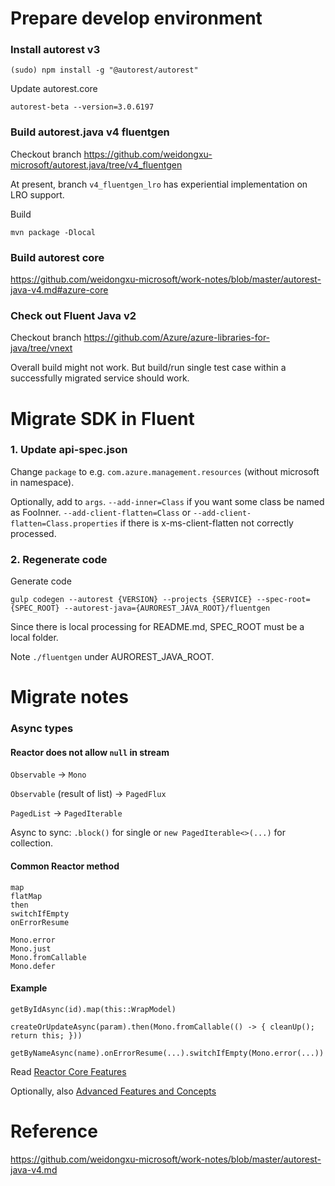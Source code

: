 # Prepare develop environment

### Install autorest v3

`(sudo) npm install -g "@autorest/autorest"`

Update autorest.core

`autorest-beta --version=3.0.6197`

### Build autorest.java v4 fluentgen

Checkout branch https://github.com/weidongxu-microsoft/autorest.java/tree/v4_fluentgen

At present, branch `v4_fluentgen_lro` has experiential implementation on LRO support.

Build

`mvn package -Dlocal`

### Build autorest core

https://github.com/weidongxu-microsoft/work-notes/blob/master/autorest-java-v4.md#azure-core

### Check out Fluent Java v2

Checkout branch https://github.com/Azure/azure-libraries-for-java/tree/vnext

Overall build might not work. But build/run single test case within a successfully migrated service should work.

# Migrate SDK in Fluent

### 1. Update api-spec.json

Change `package` to e.g. `com.azure.management.resources` (without microsoft in namespace).

Optionally, add to `args`.
`--add-inner=Class` if you want some class be named as FooInner.
`--add-client-flatten=Class` or `--add-client-flatten=Class.properties` if there is x-ms-client-flatten not correctly processed.

### 2. Regenerate code

Generate code

`gulp codegen --autorest {VERSION} --projects {SERVICE} --spec-root={SPEC_ROOT} --autorest-java={AUROREST_JAVA_ROOT}/fluentgen`

Since there is local processing for README.md, SPEC_ROOT must be a local folder.

Note `./fluentgen` under AUROREST_JAVA_ROOT.

# Migrate notes

### Async types

#### Reactor does not allow `null` in stream

`Observable` -> `Mono`

`Observable` (result of list) -> `PagedFlux`

`PagedList` -> `PagedIterable`

Async to sync: `.block()` for single or `new PagedIterable<>(...)` for collection.

#### Common Reactor method

```
map
flatMap
then
switchIfEmpty
onErrorResume

Mono.error
Mono.just
Mono.fromCallable
Mono.defer
```

#### Example

```
getByIdAsync(id).map(this::WrapModel)

createOrUpdateAsync(param).then(Mono.fromCallable(() -> { cleanUp(); return this; }))

getByNameAsync(name).onErrorResume(...).switchIfEmpty(Mono.error(...))
```

Read [Reactor Core Features](https://projectreactor.io/docs/core/release/reference/#core-features)

Optionally, also [Advanced Features and Concepts](https://projectreactor.io/docs/core/release/reference/#advanced)

# Reference

https://github.com/weidongxu-microsoft/work-notes/blob/master/autorest-java-v4.md
